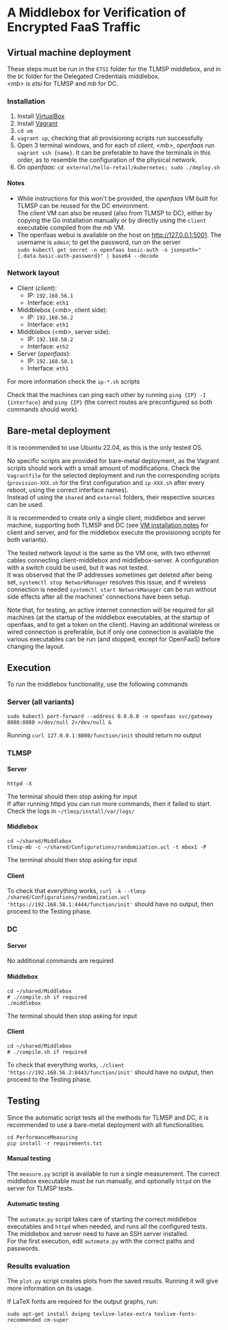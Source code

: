 # A Middlebox for Verification of Encrypted FaaS Traffic

## Virtual machine deployment

These steps must be run in the `ETSI` folder for the TLMSP middlebox, and in the `DC` folder for the Delegated
Credentials middlebox.\
_\<mb>_ is _etsi_ for TLMSP and _mb_ for DC.

### Installation

1. Install [VirtualBox](https://www.virtualbox.org/wiki/Downloads)
2. Install [Vagrant](https://developer.hashicorp.com/vagrant/downloads)
3. `cd vm`
4. `vagrant up`, checking that all provisioning scripts run successfully
5. Open 3 terminal windows, and for each of _client_, _\<mb>_, _openfaas_ run `vagrant ssh {name}`. It can be preferable
   to have the terminals in this order, as to resemble the configuration of the physical network.
6. On _openfaas_: `cd external/hello-retail/kubernetes; sudo ./deploy.sh`

#### Notes

- While instructions for this won't be provided, the _openfaas_ VM built for TLMSP can be reused for the DC environment.\
The _client_ VM can also be reused (also from TLMSP to DC), either by copying the Go installation manually or by
directly using the `client` executable compiled from the _mb_ VM.
- The openfaas webui is available on the host on http://127.0.0.1:5001. The username is `admin`; to get the password,
  run on the server   
  `sudo kubectl get secret -n openfaas basic-auth -o jsonpath="{.data.basic-auth-password}" | base64 --decode`

### Network layout

- Client (_client_):
    - IP: `192.168.56.1`
    - Interface: `eth1`
- Middblebox (_\<mb>_, client side):
    - IP: `192.168.56.2`
    - Interface: `eth1`
- Middblebox (_\<mb>_, server side):
    - IP: `192.168.58.2`
    - Interface: `eth2`
- Server (_openfaas_):
    - IP: `192.168.58.1`
    - Interface: `eth1`

For more information check the `ip-*.sh` scripts

Check that the machines can ping each other by running `ping {IP} -I {interface}` and `ping {IP}` (the correct routes
are preconfigured so both commands should work).

## Bare-metal deployment

It is recommended to use Ubuntu 22.04, as this is the only tested OS.

No specific scripts are provided for bare-metal deployment, as the Vagrant scripts should work with a small amount of
modifications. Check the `Vagrantfile` for the selected deployment and run the corresponding scripts (`provision-XXX.sh`
for the first configuration and `ip-XXX.sh` after every reboot, using the correct interface names).\
Instead of using the `shared` and `external` folders, their respective sources can be used.

It is recommended to create only a single client, middlebox and server machine, supporting both TLMSP and DC (see [VM installation notes](#notes) for client and server, and for the middlebox execute the
provisioning scripts for both variants).

The tested network layout is the same as the VM one, with two ethernet cables connecting client-middlebox and
middlebox-server. A configuration with a switch could be used, but it was not tested.\
It was observed that the IP addresses sometimes get deleted after being set, `systemctl stop NetworkManager` resolves
this issue, and if wireless connection is needed `systemctl start NetworkManager` can be run without side effects after
all the machines' connections have been setup.

Note that, for testing, an active internet connection will be required for all machines (at the startup of the middlebox
executables, at the startup of openfaas, and to get a token on the client). Having an additional wireless or wired
connection is preferable, but if only one connection is available the various executables can be run (and stopped,
except for OpenFaaS) before changing the layout.

## Execution

To run the middlebox functionality, use the following commands

### Server (all variants)

```
sudo kubectl port-forward --address 0.0.0.0 -n openfaas svc/gateway 8080:8080 >/dev/null 2>/dev/null &
```

Running `curl 127.0.0.1:8080/function/init` should return no output

### TLMSP

#### Server

```
httpd -X
```

The terminal should then stop asking for input  
If after running httpd you can run more commands, then it failed to start. Check the logs in `~/tlmsp/install/var/logs/`

#### Middlebox

```
cd ~/shared/Middlebox
tlmsp-mb -c ~/shared/Configurations/randomization.ucl -t mbox1 -P
```

The terminal should then stop asking for input

#### Client

To check that everything
works, `curl -k --tlmsp /shared/Configurations/randomization.ucl 'https://192.168.58.1:4444/function/init'` should have no
output, then proceed to the Testing phase.

### DC

#### Server

No additional commands are required

#### Middlebox

```
cd ~/shared/Middlebox
# ./compile.sh if required
./middlebox
```

The terminal should then stop asking for input

#### Client

```
cd ~/shared/Middlebox
# ./compile.sh if required
```

To check that everything works, `./client 'https://192.168.56.2:8443/function/init'` should have no output, then proceed
to the Testing phase.

## Testing

Since the automatic script tests all the methods for TLMSP and DC, it is recommended to use a bare-metal deployment with
all functionalities.
```
cd PerformanceMeasuring
pip install -r requirements.txt
```

#### Manual testing

The `measure.py` script is available to run a single measurement. The correct middlebox executable must be run manually,
and optionally `httpd` on the server for TLMSP tests.

#### Automatic testing

The `automate.py` script takes care of starting the correct middlebox executables and `httpd` when needed, and runs all
the configured tests.\
The middlebox and server need to have an SSH server installed.\
For the first execution, edit `automate.py` with the correct paths and passwords.

### Results evaluation

The `plot.py` script creates plots from the saved results. Running it will give more information on its usage.

If LaTeX fonts are required for the output graphs, run:
```
sudo apt-get install dvipng texlive-latex-extra texlive-fonts-recommended cm-super
```